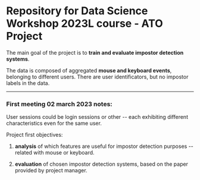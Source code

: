 # Repository for Data Science Workshop 2023L course - ATO Project

The main goal of the project is to **train and evaluate impostor detection systems**. 

The data is composed of aggregated **mouse and keyboard events**, belonging to different users. There are user identificators, but no impostor labels in the data.

---

### First meeting 02 march 2023 notes:

User sessions could be login sessions or other -- each exhibiting different characteristics even for the same user.

Project first objectives:

1) **analysis** of which features are useful for impostor detection purposes -- related with mouse or keyboard.

2) **evaluation** of chosen impostor detection systems, based on the paper provided by project manager.
